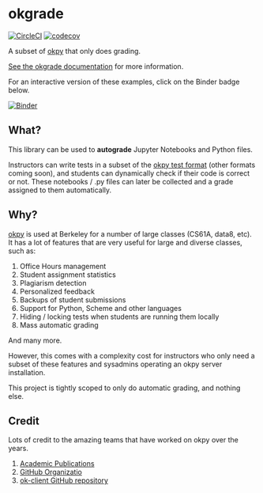 # okgrade

[![CircleCI](https://circleci.com/gh/grading/okgrade/tree/master.svg?style=shield)](https://circleci.com/gh/grading/okgrade/tree/master)
[![codecov](https://codecov.io/gh/grading/okgrade/branch/master/graph/badge.svg)](https://codecov.io/gh/grading/okgrade)

A subset of [okpy](http://okpy.org/) that only does grading.

[See the okgrade documentation](http://okgrade.readthedocs.io/en/latest/) for more information.

For an interactive version of these examples,
click on the Binder badge below.

[![Binder](https://mybinder.org/badge.svg)](https://mybinder.org/v2/gh/grading/okgrade/master?filepath=examples)

## What?

This library can be used to **autograde** Jupyter Notebooks and
Python files.

Instructors can write tests in a subset of the [okpy test format](docs/ok-test-format.md)
(other formats coming soon), and students can dynamically check if their
code is correct or not. These notebooks / .py files can later
be collected and a grade assigned to them automatically.

## Why?

[okpy](http://okpy.org/) is used at Berkeley for a number of large
classes (CS61A, data8, etc). It has a lot of features that are
very useful for large and diverse classes, such as:

1. Office Hours management
2. Student assignment statistics
3. Plagiarism detection
4. Personalized feedback
5. Backups of student submissions
6. Support for Python, Scheme and other languages
7. Hiding / locking tests when students are running them locally
8. Mass automatic grading

And many more.

However, this comes with a complexity cost for instructors who only
need a subset of these features and sysadmins operating an okpy server
installation.

This project is tightly scoped to only do automatic grading, and nothing
else.

## Credit

Lots of credit to the amazing teams that have worked on okpy over the
years.

1. [Academic Publications](https://okpy.org/about/publications/)
2. [GitHub Organizatio](https://github.com/okpy)
3. [ok-client GitHub repository](https://github.com/Cal-CS-61A-Staff/ok-client)
